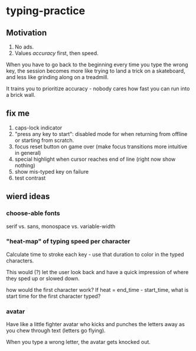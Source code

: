 # typing-practice

## Motivation

1. No ads.
1. Values _accuracy_ first, then speed.

When you have to go back to the beginning every time you type the wrong key, the session becomes more like trying to land a trick on a skateboard, and less like grinding along on a treadmill.

It trains you to prioritize accuracy - nobody cares how fast you can run into a brick wall.

## fix me

1. caps-lock indicator
1. "press any key to start": disabled mode for when returning from offline or starting from scratch.
1. focus reset button on game over (make focus transitions more intuitive in general)
1. special highlight when cursor reaches end of line (right now show nothing)
1. show mis-typed key on failure
1. test contrast

## wierd ideas

### choose-able fonts

serif vs. sans, monospace vs. variable-width

### "heat-map" of typing speed per character

Calculate time to stroke each key - use that duration to color in the typed characters.

This would (?) let the user look back and have a quick impression of where they sped up or slowed down.

how would the first character work? If heat = end_time - start_time, what is start time for the first character typed?

### avatar

Have like a little fighter avatar who kicks and punches the letters away as you chew through text (letters go flying).

When you type a wrong letter, the avatar gets knocked out.
